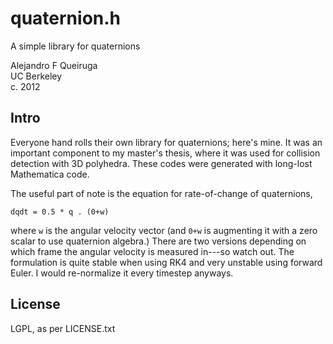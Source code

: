 # quaternion.h

A simple library for quaternions

Alejandro F Queiruga  
UC Berkeley  
c. 2012

## Intro

Everyone hand rolls their own library for quaternions; here's mine. It was an important component to my master's thesis, where it was used for collision detection with 3D polyhedra. These codes were generated with long-lost Mathematica code.

The useful part of note is the equation for rate-of-change of quaternions,
```
dqdt = 0.5 * q . (0+w)
```
where `w` is the angular velocity vector (and `0+w` is augmenting it with a zero scalar to use quaternion algebra.) There are two versions depending on which frame the angular velocity is measured in---so watch out. The formulation is quite stable when using RK4 and very unstable using forward Euler. I would re-normalize it every timestep anyways. 

## License

LGPL, as per LICENSE.txt